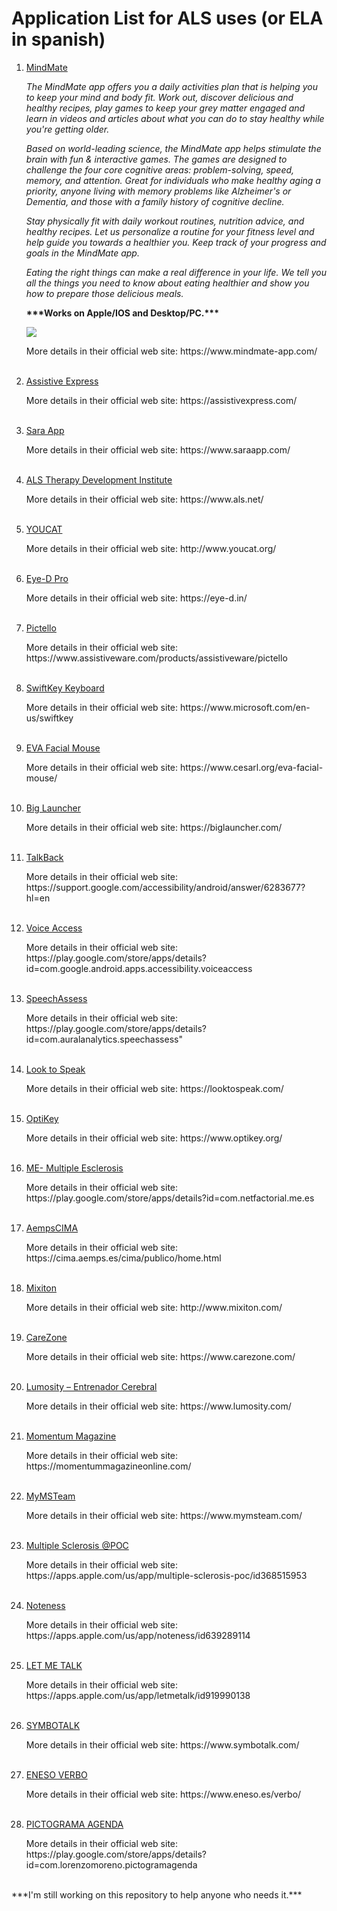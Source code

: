 <body>
    <h1>Application List for ALS uses (or ELA in spanish)</h1>
    <ol>    
    <li><a href = "https://www.mindmate-app.com/">MindMate</a></li>
    <p><i>The MindMate app offers you a daily activities plan that is helping you to keep your mind and body fit. Work out, discover delicious and healthy recipes, play games to keep your grey matter engaged and learn in videos and articles about what you can do to stay healthy while you're getting older.<p>
    <p>Based on world-leading science, the MindMate app helps stimulate the brain with fun & interactive games. The games are designed to challenge the four core cognitive areas: problem-solving, speed, memory, and attention. Great for individuals who make healthy aging a priority, anyone living with memory problems like Alzheimer's or Dementia, and those with a family history of cognitive decline.<p>
    <p>Stay physically fit with daily workout routines, nutrition advice, and healthy recipes. Let us personalize a routine for your fitness level and help guide you towards a healthier you. Keep track of your progress and goals in the MindMate app.<p>
        <p>Eating the right things can make a real difference in your life. We tell you all the things you need to know about eating healthier and show you how to prepare those delicious meals.</i><p>
        <p><b>***Works on Apple/IOS and Desktop/PC.***</b><p>
    <img src="https://scontent-fra3-1.xx.fbcdn.net/v/t39.30808-6/348275769_272727068550088_8932947276398385359_n.png?_nc_cat=101&ccb=1-7&_nc_sid=783fdb&_nc_ohc=pp1yiD5Dh40AX_D1MdR&_nc_ht=scontent-fra3-1.xx&oh=00_AfA9zAPkiTWUiSyE7ZvVnvsbDJmImBnaWj6QZT1ZjLeqjQ&oe=65B0CDBF">
    <p>More details in their official web site: https://www.mindmate-app.com/ </p>
    <br>
    <li><a href = "https://assistivexpress.com/">Assistive Express</a></li>
    <p>More details in their official web site: https://assistivexpress.com/ </p>
    <br>
    <li><a href = "https://www.saraapp.com/">Sara App</a></li>
    <p>More details in their official web site: https://www.saraapp.com/ </p>
    <br>
    <li><a href = "https://www.als.net/">ALS Therapy Development Institute</a></li>
    <p>More details in their official web site: https://www.als.net/ </p>
    <br>
    <li><a href = "http://www.youcat.org/">YOUCAT</a></li>
    <p>More details in their official web site: http://www.youcat.org/ </p>
    <br>
    <li><a href = "https://eye-d.in/">Eye-D Pro</a></li>
    <p>More details in their official web site: https://eye-d.in/ </p>
    <br>
    <li><a href = "https://www.assistiveware.com/products/assistiveware/pictello">Pictello</a></li>
    <p>More details in their official web site: https://www.assistiveware.com/products/assistiveware/pictello </p>
    <br>
    <li><a href = "https://www.microsoft.com/en-us/swiftkey">SwiftKey Keyboard</a></li>
    <p>More details in their official web site: https://www.microsoft.com/en-us/swiftkey </p>
    <br>
    <li><a href = "https://www.cesarl.org/eva-facial-mouse/">EVA Facial Mouse</a></li>
    <p>More details in their official web site: https://www.cesarl.org/eva-facial-mouse/ </p>
    <br>
    <li><a href = "https://biglauncher.com/">Big Launcher</a></li>
    <p>More details in their official web site: https://biglauncher.com/ </p>
    <br>
    <li><a href = "https://support.google.com/accessibility/android/answer/6283677?hl=en">TalkBack</a></li>
    <p>More details in their official web site: https://support.google.com/accessibility/android/answer/6283677?hl=en </p>
    <br>
    <li><a href = "https://play.google.com/store/apps/details?id=com.google.android.apps.accessibility.voiceaccess">Voice Access</a></li>
    <p>More details in their official web site: https://play.google.com/store/apps/details?id=com.google.android.apps.accessibility.voiceaccess </p>
    <br>
    <li><a href = "https://play.google.com/store/apps/details?id=com.auralanalytics.speechassess">SpeechAssess</a></li>
    <p>More details in their official web site: https://play.google.com/store/apps/details?id=com.auralanalytics.speechassess" </p>
    <br>
    <li><a href = "https://looktospeak.com/">Look to Speak</a></li>
    <p>More details in their official web site: https://looktospeak.com/ </p>
    <br>
    <li><a href = "https://www.optikey.org/">OptiKey</a></li>
    <p>More details in their official web site: https://www.optikey.org/ </p>
    <br>
    <li><a href = "https://play.google.com/store/apps/details?id=com.netfactorial.me.es">ME- Multiple Esclerosis</a></li>
    <p>More details in their official web site: https://play.google.com/store/apps/details?id=com.netfactorial.me.es </p>
    <br>
    <li><a href = "https://cima.aemps.es/cima/publico/home.html">AempsCIMA</a></li>
    <p>More details in their official web site: https://cima.aemps.es/cima/publico/home.html </p>
    <br>
    <li><a href = "http://www.mixiton.com/">Mixiton</a></li>
    <p>More details in their official web site: http://www.mixiton.com/ </p>
    <br>
    <li><a href = "https://www.carezone.com/">CareZone</a></li>
    <p>More details in their official web site: https://www.carezone.com/ </p>
    <br>
    <li><a href = "https://www.lumosity.com/">Lumosity – Entrenador Cerebral</a></li>
    <p>More details in their official web site: https://www.lumosity.com/ </p>
    <br>
    <li><a href = "https://momentummagazineonline.com/">Momentum Magazine</a></li>
    <p>More details in their official web site: https://momentummagazineonline.com/ </p>
    <br>
    <li><a href = "https://www.mymsteam.com/">MyMSTeam</a></li>
    <p>More details in their official web site: https://www.mymsteam.com/ </p>
    <br>
    <li><a href = "https://apps.apple.com/us/app/multiple-sclerosis-poc/id368515953">Multiple Sclerosis @POC</a></li>
    <p>More details in their official web site: https://apps.apple.com/us/app/multiple-sclerosis-poc/id368515953 </p>
    <br>
    <li><a href = "https://apps.apple.com/us/app/noteness/id639289114">Noteness</a></li>
    <p>More details in their official web site: https://apps.apple.com/us/app/noteness/id639289114 </p>
    <br>
    <li><a href = "https://apps.apple.com/us/app/letmetalk/id919990138">LET ME TALK</a></li>
    <p>More details in their official web site: https://apps.apple.com/us/app/letmetalk/id919990138 </p>
    <br>
    <li><a href = "https://www.symbotalk.com/">SYMBOTALK</a></li>
    <p>More details in their official web site: https://www.symbotalk.com/ </p>
    <br>
    <li><a href = "https://www.eneso.es/verbo/">ENESO VERBO</a></li>
    <p>More details in their official web site: https://www.eneso.es/verbo/ </p>
    <br>
    <li><a href = "https://play.google.com/store/apps/details?id=com.lorenzomoreno.pictogramagenda">PICTOGRAMA AGENDA</a></li>
    <p>More details in their official web site: https://play.google.com/store/apps/details?id=com.lorenzomoreno.pictogramagenda </p>
    </ol>
<br>
***I'm still working on this repository to help anyone who needs it.***
<br>

